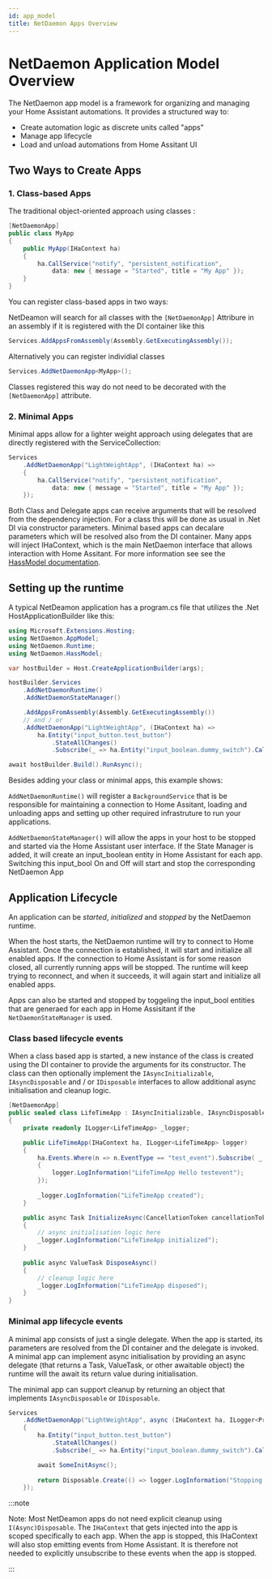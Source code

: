 ```yaml
---
id: app_model
title: NetDaemon Apps Overview
---
```


# NetDaemon Application Model Overview

The NetDaemon app model is a framework for organizing and managing your Home Assistant automations. It provides a structured way to:

- Create automation logic as discrete units called "apps"
- Manage app lifecycle
- Load and unload automations from Home Assitant UI


## Two Ways to Create Apps

### 1. Class-based Apps
The traditional object-oriented approach using classes :

```csharp
[NetDaemonApp]
public class MyApp
{
    public MyApp(IHaContext ha)
    {
        ha.CallService("notify", "persistent_notification", 
            data: new { message = "Started", title = "My App" });
    }
}
```

You can register class-based apps in two ways:

NetDeamon will search for all classes with the `[NetDaemonApp]` Attribure in an assembly if it is registered with the DI container like this

```csharp
Services.AddAppsFromAssembly(Assembly.GetExecutingAssembly());
```

Alternatively you can register individial classes 


```csharp
Services.AddNetDaemonApp<MyApp>();
```

Classes registered this way do not need to be decorated with the `[NetDaemonApp]` attribute.

### 2. Minimal Apps
Minimal apps allow for a lighter weight approach using delegates that are directly registered with the ServiceCollection:

```csharp
Services
    .AddNetDaemonApp("LightWeightApp", (IHaContext ha) =>
    {
        ha.CallService("notify", "persistent_notification", 
            data: new { message = "Started", title = "My App" });
    });
```

Both Class and Delegate apps can receive arguments that will be resolved from the dependency injection. For a class this will be done as usual in .Net DI via constructor parameters. Minimal based apps can decalare parameters which will be resolved also from the DI container. Many apps will inject IHaContext, which is the main NetDaemon interface that allows interaction with Home Assitant. For more information see see the [HassModel documentation](../hass_model/hass_model.md).

## Setting up the runtime
A typical NetDeamon application has a program.cs file that utilizes the .Net HostApplicationBuilder like this:

```csharp
using Microsoft.Extensions.Hosting;
using NetDaemon.AppModel;
using NetDaemon.Runtime;
using NetDaemon.HassModel;

var hostBuilder = Host.CreateApplicationBuilder(args);

hostBuilder.Services
    .AddNetDaemonRuntime()
    .AddNetDaemonStateManager()

    .AddAppsFromAssembly(Assembly.GetExecutingAssembly())
    // and / or
    .AddNetDaemonApp("LightWeightApp", (IHaContext ha) =>
        ha.Entity("input_button.test_button")
            .StateAllChanges()
            .Subscribe(_ => ha.Entity("input_boolean.dummy_switch").CallService("toggle")));

await hostBuilder.Build().RunAsync();
```

Besides adding your class or minimal apps, this example shows:

`AddNetDaemonRuntime()` will register a `BackgroundService` that is be responsible for maintaining a connection to Home Assitant, loading and unloading apps and setting up other required infrastruture to run your applications.

`AddNetDaemonStateManager()` will allow the apps in your host to be stopped and started via the Home Assistant user interface. If the State Manager is added, it will create an input_boolean entity in Home Assistant for each app. Switching this input_bool On and Off will start and stop the corresponding NetDaemon App

## Application Lifecycle

An application can be _started_, _initialized_ and _stopped_ by the NetDaemon runtime.

When the host starts, the NetDaemon runtime will try to connect to Home Assistant. Once the connection is established, it will start and initialize all enabled apps. If the connection to Home Assistant is for some reason closed, all currently running apps will be stopped. The runtime will keep trying to reconnect, and when it succeeds, it will again start and initialize all enabled apps.


Apps can also be started and stopped by toggeling the input_bool entities that are generaed for each app in Home Assisitant if the `NetDaemonStateManager` is used.

### Class based lifecycle events

When a class based app is started, a new instance of the class is created using the DI container to provide the arguments for its constructor. The class can then optionally implement the `IAsyncInitializable`, `IAsyncDisposable` and / or `IDisposable` interfaces to allow additional async initialisation and cleanup logic.

```csharp
[NetDaemonApp]
public sealed class LifeTimeApp : IAsyncInitializable, IAsyncDisposable
{
    private readonly ILogger<LifeTimeApp> _logger;

    public LifeTimeApp(IHaContext ha, ILogger<LifeTimeApp> logger)
    {
        ha.Events.Where(n => n.EventType == "test_event").Subscribe( _ =>
        {
            logger.LogInformation("LifeTimeApp Hello testevent");
        });
        
        _logger.LogInformation("LifeTimeApp created");
    }

    public async Task InitializeAsync(CancellationToken cancellationToken)
    {
        // async initialisation logic here
        _logger.LogInformation("LifeTimeApp initialized");
    }
    
    public async ValueTask DisposeAsync()
    {
        // cleanup logic here
        _logger.LogInformation("LifeTimeApp disposed");
    }
}
```

### Minimal app lifecycle events
A minimal app consists of just a single delegate. When the app is started, its parameters are resolved from the DI container and the delegate is invoked. A minimal app can implement async initialisation by providing an async delegate (that returns a Task, ValueTask, or other awaitable object) the runtime will the await its return value during initialisation. 

The minimal app can support cleanup by returning an object that implements `IAsyncDisposable` or `IDisposable`.

```csharp
Services
    .AddNetDaemonApp("LightWeightApp", async (IHaContext ha, ILogger<Program> logger) =>
    {
        ha.Entity("input_button.test_button")
            .StateAllChanges()
            .Subscribe(_ => ha.Entity("input_boolean.dummy_switch").CallService("toggle"));

        await SomeInitAsync();
        
        return Disposable.Create(() => logger.LogInformation("Stopping minimal App"));
    });
```


:::note

Note: Most NetDeamon apps do not need explicit cleanup using `I(Async)Disposable`. The `IHaContext` that gets injected into the app is scoped specifically to each app. When the app is stopped, this IHaContext will also stop emitting events from Home Assistant. It is therefore not needed to explicitly unsubscribe to these events when the app is stopped.

:::
